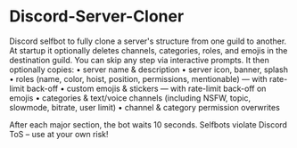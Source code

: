 # Discord-Server-Cloner
Discord selfbot to fully clone a server's structure from one guild to another.
At startup it optionally deletes channels, categories, roles, and emojis in the destination guild.
You can skip any step via interactive prompts.
It then optionally copies:
  • server name & description
  • server icon, banner, splash
  • roles (name, color, hoist, position, permissions, mentionable) — with rate-limit back-off
  • custom emojis & stickers — with rate-limit back-off on emojis
  • categories & text/voice channels (including NSFW, topic, slowmode, bitrate, user limit)
  • channel & category permission overwrites

After each major section, the bot waits 10 seconds.
Selfbots violate Discord ToS – use at your own risk!
